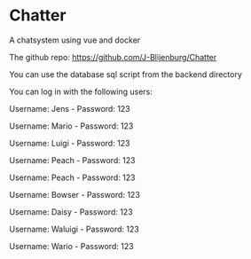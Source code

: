 # Chatter
A chatsystem using vue and docker

The github repo: https://github.com/J-Blijenburg/Chatter

You can use the database sql script from the backend directory

You can log in with the following users:

Username: Jens - Password: 123

Username: Mario - Password: 123

Username: Luigi - Password: 123

Username: Peach - Password: 123

Username: Peach - Password: 123

Username: Bowser - Password: 123

Username: Daisy - Password: 123

Username: Waluigi - Password: 123

Username: Wario - Password: 123

